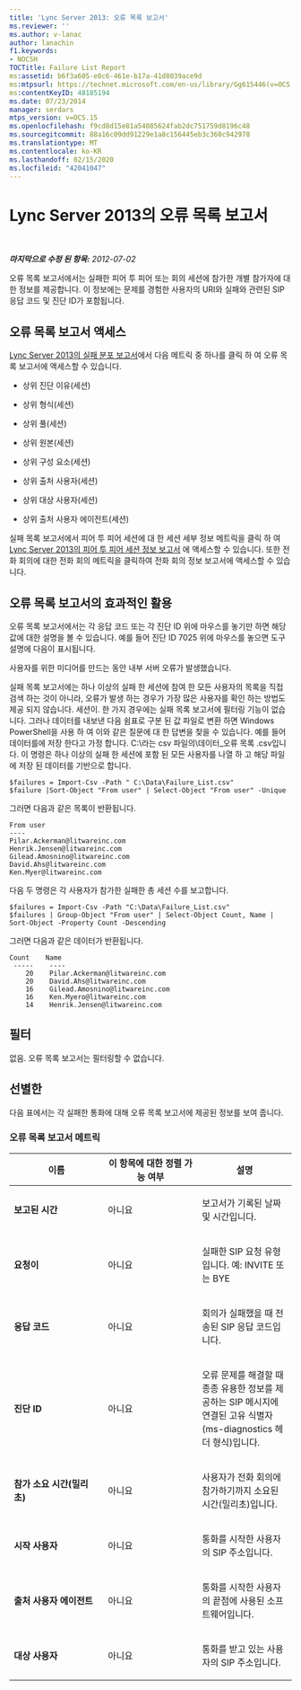 ```yaml
---
title: 'Lync Server 2013: 오류 목록 보고서'
ms.reviewer: ''
ms.author: v-lanac
author: lanachin
f1.keywords:
- NOCSH
TOCTitle: Failure List Report
ms:assetid: b6f3a605-e0c6-461e-b17a-41d8039ace9d
ms:mtpsurl: https://technet.microsoft.com/en-us/library/Gg615446(v=OCS.15)
ms:contentKeyID: 48185194
ms.date: 07/23/2014
manager: serdars
mtps_version: v=OCS.15
ms.openlocfilehash: f9cd8d15e81a54085624fab2dc751759d8196c48
ms.sourcegitcommit: 88a16c09dd91229e1a8c156445eb3c360c942978
ms.translationtype: MT
ms.contentlocale: ko-KR
ms.lasthandoff: 02/15/2020
ms.locfileid: "42041047"
---
```

<div data-xmlns="http://www.w3.org/1999/xhtml">

<div class="topic" data-xmlns="http://www.w3.org/1999/xhtml" data-msxsl="urn:schemas-microsoft-com:xslt" data-cs="http://msdn.microsoft.com/">

<div data-asp="http://msdn2.microsoft.com/asp">

# <a name="failure-list-report-in-lync-server-2013"></a>Lync Server 2013의 오류 목록 보고서

</div>

<div id="mainSection">

<div id="mainBody">

<span> </span>

_**마지막으로 수정 된 항목:** 2012-07-02_

오류 목록 보고서에서는 실패한 피어 투 피어 또는 회의 세션에 참가한 개별 참가자에 대한 정보를 제공합니다. 이 정보에는 문제를 경험한 사용자의 URI와 실패와 관련된 SIP 응답 코드 및 진단 ID가 포함됩니다.

<div>

## <a name="accessing-the-failure-list-report"></a>오류 목록 보고서 액세스

[Lync Server 2013의 실패 분포 보고서](lync-server-2013-failure-distribution-report.md)에서 다음 메트릭 중 하나를 클릭 하 여 오류 목록 보고서에 액세스할 수 있습니다.

  - 상위 진단 이유(세션)

  - 상위 형식(세션)

  - 상위 풀(세션)

  - 상위 원본(세션)

  - 상위 구성 요소(세션)

  - 상위 출처 사용자(세션)

  - 상위 대상 사용자(세션)

  - 상위 출처 사용자 에이전트(세션)

실패 목록 보고서에서 피어 투 피어 세션에 대 한 세션 세부 정보 메트릭을 클릭 하 여 [Lync Server 2013의 피어 투 피어 세션 정보 보고서](lync-server-2013-peer-to-peer-session-detail-report.md) 에 액세스할 수 있습니다. 또한 전화 회의에 대한 전화 회의 메트릭을 클릭하여 전화 회의 정보 보고서에 액세스할 수 있습니다.

</div>

<div>

## <a name="making-the-best-use-of-the-failure-list-report"></a>오류 목록 보고서의 효과적인 활용

오류 목록 보고서에서는 각 응답 코드 또는 각 진단 ID 위에 마우스를 놓기만 하면 해당 값에 대한 설명을 볼 수 있습니다. 예를 들어 진단 ID 7025 위에 마우스를 놓으면 도구 설명에 다음이 표시됩니다.

사용자를 위한 미디어를 만드는 동안 내부 서버 오류가 발생했습니다.

실패 목록 보고서에는 하나 이상의 실패 한 세션에 참여 한 모든 사용자의 목록을 직접 검색 하는 것이 아니라, 오류가 발생 하는 경우가 가장 많은 사용자를 확인 하는 방법도 제공 되지 않습니다. 세션이. 한 가지 경우에는 실패 목록 보고서에 필터링 기능이 없습니다. 그러나 데이터를 내보낸 다음 쉼표로 구분 된 값 파일로 변환 하면 Windows PowerShell을 사용 하 여 이와 같은 질문에 대 한 답변을 찾을 수 있습니다. 예를 들어 데이터를에 저장 한다고 가정 합니다. C:\\라는 csv 파일의\\데이터\_오류 목록 .csv입니다. 이 명령은 하나 이상의 실패 한 세션에 포함 된 모든 사용자를 나열 하 고 해당 파일에 저장 된 데이터를 기반으로 합니다.

    $failures = Import-Csv -Path " C:\Data\Failure_List.csv"
    $failure |Sort-Object "From user" | Select-Object "From user" -Unique

그러면 다음과 같은 목록이 반환됩니다.

    From user
    ----
    Pilar.Ackerman@litwareinc.com
    Henrik.Jensen@litwareinc.com
    Gilead.Amosnino@litwareinc.com
    David.Ahs@litwareinc.com
    Ken.Myer@litwareinc.com

다음 두 명령은 각 사용자가 참가한 실패한 총 세션 수를 보고합니다.

    $failures = Import-Csv -Path "C:\Data\Failure_List.csv"
    $failures | Group-Object "From user" | Select-Object Count, Name | Sort-Object -Property Count -Descending

그러면 다음과 같은 데이터가 반환됩니다.

    Count    Name
     -----    ----
        20    Pilar.Ackerman@litwareinc.com
        20    David.Ahs@litwareinc.com
        16    Gilead.Amosnino@litwareinc.com
        16    Ken.Myero@litwareinc.com
        14    Henrik.Jensen@litwareinc.com

</div>

<div>

## <a name="filters"></a>필터

없음. 오류 목록 보고서는 필터링할 수 없습니다.

</div>

<div>

## <a name="metrics"></a>선별한

다음 표에서는 각 실패한 통화에 대해 오류 목록 보고서에 제공된 정보를 보여 줍니다.

### <a name="failure-list-report-metrics"></a>오류 목록 보고서 메트릭

<table>
<colgroup>
<col style="width: 33%" />
<col style="width: 33%" />
<col style="width: 33%" />
</colgroup>
<thead>
<tr class="header">
<th>이름</th>
<th>이 항목에 대한 정렬 가능 여부</th>
<th>설명</th>
</tr>
</thead>
<tbody>
<tr class="odd">
<td><p><strong>보고된 시간</strong></p></td>
<td><p>아니요</p></td>
<td><p>보고서가 기록된 날짜 및 시간입니다.</p></td>
</tr>
<tr class="even">
<td><p><strong>요청이</strong></p></td>
<td><p>아니요</p></td>
<td><p>실패한 SIP 요청 유형입니다. 예: INVITE 또는 BYE</p></td>
</tr>
<tr class="odd">
<td><p><strong>응답 코드</strong></p></td>
<td><p>아니요</p></td>
<td><p>회의가 실패했을 때 전송된 SIP 응답 코드입니다.</p></td>
</tr>
<tr class="even">
<td><p><strong>진단 ID</strong></p></td>
<td><p>아니요</p></td>
<td><p>오류 문제를 해결할 때 종종 유용한 정보를 제공하는 SIP 메시지에 연결된 고유 식별자(ms-diagnostics 헤더 형식)입니다.</p></td>
</tr>
<tr class="odd">
<td><p><strong>참가 소요 시간(밀리초)</strong></p></td>
<td><p>아니요</p></td>
<td><p>사용자가 전화 회의에 참가하기까지 소요된 시간(밀리초)입니다.</p></td>
</tr>
<tr class="even">
<td><p><strong>시작 사용자</strong></p></td>
<td><p>아니요</p></td>
<td><p>통화를 시작한 사용자의 SIP 주소입니다.</p></td>
</tr>
<tr class="odd">
<td><p><strong>출처 사용자 에이전트</strong></p></td>
<td><p>아니요</p></td>
<td><p>통화를 시작한 사용자의 끝점에 사용된 소프트웨어입니다.</p></td>
</tr>
<tr class="even">
<td><p><strong>대상 사용자</strong></p></td>
<td><p>아니요</p></td>
<td><p>통화를 받고 있는 사용자의 SIP 주소입니다.</p></td>
</tr>
</tbody>
</table>


</div>

</div>

<span> </span>

</div>

</div>

</div>

